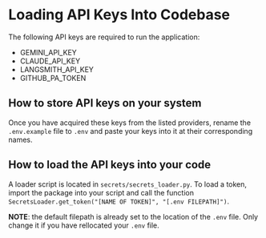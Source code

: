# Loading API Keys Into Codebase

The following API keys are required to run the application:
- GEMINI_API_KEY
- CLAUDE_API_KEY
- LANGSMITH_API_KEY
- GITHUB_PA_TOKEN

## How to store API keys on your system

Once you have acquired these keys from the listed providers, rename the `.env.example` file to 
`.env` and paste your keys into it at their corresponding names.

## How to load the API keys into your code

A loader script is located in `secrets/secrets_loader.py`. To load a token, import the package into
your script and call the function `SecretsLoader.get_token("[NAME OF TOKEN]", "[.env FILEPATH]")`.

**NOTE**: the default filepath is already set to the location of the `.env` file. Only change it if
you have rellocated your `.env` file. 